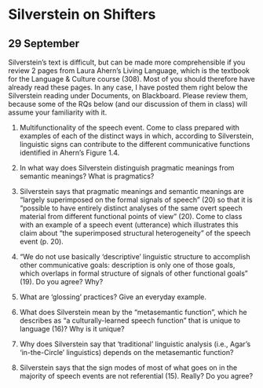---
...

Silverstein on Shifters
=======================

29 September
------------

Silverstein’s text is difficult, but can be made more comprehensible if
you review 2 pages from Laura Ahern’s Living Language, which is the
textbook for the Language & Culture course (308). Most of you should
therefore have already read these pages. In any case, I have posted them
right below the Silverstein reading under Documents, on Blackboard.
Please review them, because some of the RQs below (and our discussion of
them in class) will assume your familiarity with it.

1.  Multifunctionality of the speech event. Come to class prepared with
    examples of each of the distinct ways in which, according to
    Silverstein, linguistic signs can contribute to the different
    communicative functions identified in Ahern’s Figure 1.4.

2.  In what way does Silverstein distinguish pragmatic meanings from
    semantic meanings? What is pragmatics?

3.  Silverstein says that pragmatic meanings and semantic meanings are
    “largely superimposed on the formal signals of speech” (20) so that
    it is “possible to have entirely distinct analyses of the same overt
    speech material from different functional points of view” (20). Come
    to class with an example of a speech event (utterance) which
    illustrates this claim about “the superimposed structural
    heterogeneity” of the speech event (p. 20).

4.  “We do not use basically ‘descriptive’ linguistic structure to
    accomplish other communicative goals: description is only one of
    those goals, which overlaps in formal structure of signals of other
    functional goals” (19). Do you agree? Why?

5.  What are ‘glossing’ practices? Give an everyday example.

6.  What does Silverstein mean by the “metasemantic function”, which he
    describes as “a culturally-learned speech function” that is unique
    to language (16)? Why is it unique?

7.  Why does Silverstein say that ‘traditional’ linguistic analysis
    (i.e., Agar’s ‘in-the-Circle’ linguistics) depends on the
    metasemantic function?

8.  Silverstein says that the sign modes of most of what goes on in the
    majority of speech events are not referential (15). Really? Do you
    agree?
